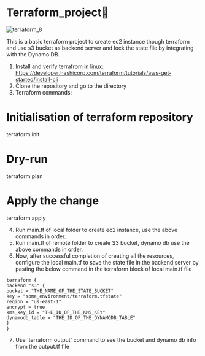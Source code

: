 # Terraform_project🚀
![terraform_8](https://github.com/VishalKumar-S/Terraform-EC2-S3-DynamoDB-Project/assets/118868521/d66aa041-cc9b-4ec0-8d5e-d60f4b404e70)

This is a basic terraform project to create ec2 instance though terraform and use s3 bucket as backend server and lock the state file by integrating with the Dynamo DB.
1. Install and verify terrafrom in linux: https://developer.hashicorp.com/terraform/tutorials/aws-get-started/install-cli
2. Clone the repository and go to the directory 
3. Terraform commands:
# Initialisation of terraform repository
terraform init
# Dry-run
terraform plan
# Apply the change
terraform apply

4. Run main.tf of local folder to create ec2 instance, use the above commands in order.
5. Run main.tf of remote folder to create S3 bucket, dynamo db use the above commands in order.
6. Now, after successful completion of creating all the resources, configure the local main.tf to save the state file in the backend server by pasting the below command in the terraform block of local main.tf file
```hcl
terraform {
backend "s3" {
bucket = "THE_NAME_OF_THE_STATE_BUCKET"
key = "some_environment/terraform.tfstate"
region = "us-east-1"
encrypt = true
kms_key_id = "THE_ID_OF_THE_KMS_KEY"
dynamodb_table = "THE_ID_OF_THE_DYNAMODB_TABLE"
}
}
```
7. Use 'terraform output' command to see the bucket and dynamo db info from the output.tf file
